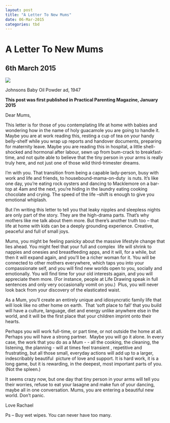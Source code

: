 ```yaml
---
layout: post
title: "A Letter To New Mums"
date: 06-Mar-2015
categories: tbd
---
```


# A Letter To New Mums

## 6th March 2015

<img class="photo-horiz" src="https://s-media-cache-ak0.pinimg.com/736x/90/0c/1b/900c1b17503909442d7cb8d896e0a97c.jpg" />

Johnsons Baby Oil Powder ad,   1947

**This post was first published in Practical Parenting Magazine, January 2015**

Dear Mums,

This letter is for those of you contemplating life at home with babies and wondering how in the name of holy guacamole you are going to handle it. Maybe you are at work reading this, resting a cup of tea on your handy belly-shelf while you wrap up reports and handover documents, preparing for maternity leave. Maybe you are reading this in hospital, a little shell-shocked and hormonal after labour, sewn up from bum-crack to breakfast-time, and not quite able to believe that the tiny person in your arms is really truly here, and not just one of those wild third-trimester dreams.

I’m with you. That transition from being a capable lady-person, busy with work and life and friends, to housebound-mama-on-duty  is nuts. It’s like one day, you’re eating rock oysters and dancing to Macklemore on a bar-top at 4am and the next, you’re hiding in the laundry eating cooking chocolate and crying. The speed of the life –shift is enough to give you emotional whiplash.

But I’m writing this letter to tell you that leaky nipples and sleepless nights are only part of the story. They are the high-drama parts. That’s why mothers like me talk about them more. But there’s another truth too – that life at home with kids can be a deeply grounding experience. Creative, peaceful and full of small joys.

Mums, you might be feeling panicky about the massive lifestyle change that lies ahead. You might feel that your full and complex  life will shrink to nappies and onesies and breastfeeding apps, and it will, for a while, but then it will expand again, and you’ll be a richer woman for it. You will be connected to other mothers everywhere, which taps you into your compassionate self, and you will find new worlds open to you, socially and emotionally. You will find time for your old interests again, and you will appreciate them more. (For instance, people at Life Drawing speak in full sentences and only very occasionally vomit on you.)  Plus, you will never look back from your discovery of the elasticated waist.

As a Mum, you’ll create an entirely unique and idiosyncratic family life that will look like no other home on earth.  That ‘soft place to fall’ that you build will have a culture, language, diet and energy unlike anywhere else in the world, and it will be the first place that your children imprint onto their hearts.

Perhaps you will work full-time, or part time, or not outside the home at all. Perhaps you will have a strong partner.  Maybe you will go it alone. In every case, the work that you do as a Mum - - all the cooking, the cleaning, the listening, the planning - will at times feel transient , repetitive and frustrating, but all those small, everyday actions will add up to a larger, indescribably beautiful  picture of love and support. It is hard work, it is a long game, but it is rewarding, in the deepest, most important parts of you. (Not the spleen.)

It seems crazy now, but one day that tiny person in your arms will tell you their worries, refuse to eat your lasagne and make fun of your dancing, maybe all in one conversation. Mums, you are entering a beautiful new world. Don’t panic.

Love Rachael

Ps – Buy wet wipes. You can never have too many.
